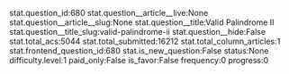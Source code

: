 stat.question_id:680
stat.question__article__live:None
stat.question__article__slug:None
stat.question__title:Valid Palindrome II
stat.question__title_slug:valid-palindrome-ii
stat.question__hide:False
stat.total_acs:5044
stat.total_submitted:16212
stat.total_column_articles:1
stat.frontend_question_id:680
stat.is_new_question:False
status:None
difficulty.level:1
paid_only:False
is_favor:False
frequency:0
progress:0

